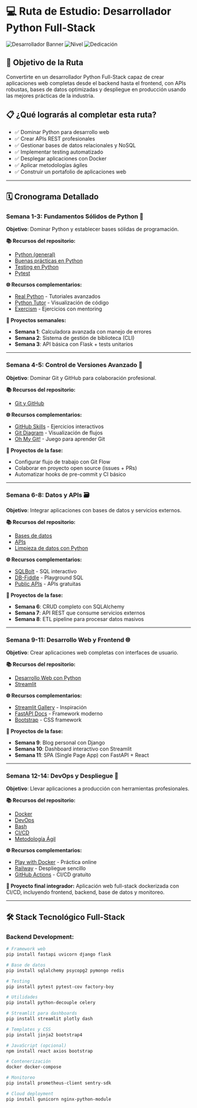 # 💻 Ruta de Estudio: Desarrollador Python Full-Stack

![Desarrollador Banner](https://img.shields.io/badge/Duración-10--14%20semanas-blue) ![Nivel](https://img.shields.io/badge/Nivel-Principiante%20a%20Avanzado-green) ![Dedicación](https://img.shields.io/badge/Dedicación-12--18h%2Fsemana-orange)

## 🎯 Objetivo de la Ruta

Convertirte en un desarrollador Python Full-Stack capaz de crear aplicaciones web completas desde el backend hasta el frontend, con APIs robustas, bases de datos optimizadas y despliegue en producción usando las mejores prácticas de la industria.

## 📋 ¿Qué lograrás al completar esta ruta?

- ✅ Dominar Python para desarrollo web
- ✅ Crear APIs REST profesionales
- ✅ Gestionar bases de datos relacionales y NoSQL
- ✅ Implementar testing automatizado
- ✅ Desplegar aplicaciones con Docker
- ✅ Aplicar metodologías ágiles
- ✅ Construir un portafolio de aplicaciones web

---

## 🗓️ Cronograma Detallado

### **Semana 1-3: Fundamentos Sólidos de Python** 🐍

**Objetivo**: Dominar Python y establecer bases sólidas de programación.

**📚 Recursos del repositorio:**
- [Python (general)](../1_Fundamentos/Python.pdf)
- [Buenas prácticas en Python](../1_Fundamentos/Buenas_practicas_Python.pdf)
- [Testing en Python](../1_Fundamentos/Testing_en_Python.pdf)
- [Pytest](../1_Fundamentos/Pytest.pdf)

**🌐 Recursos complementarios:**
- [Real Python](https://realpython.com) - Tutoriales avanzados
- [Python Tutor](https://pythontutor.com/) - Visualización de código
- [Exercism](https://exercism.org/) - Ejercicios con mentoring

**🎯 Proyectos semanales:**
- **Semana 1**: Calculadora avanzada con manejo de errores
- **Semana 2**: Sistema de gestión de biblioteca (CLI)
- **Semana 3**: API básica con Flask + tests unitarios

---

### **Semana 4-5: Control de Versiones Avanzado** 🔄

**Objetivo**: Dominar Git y GitHub para colaboración profesional.

**📚 Recursos del repositorio:**
- [Git y GitHub](../1_Fundamentos/Git_y_GitHub.pdf)

**🌐 Recursos complementarios:**
- [GitHub Skills](https://skills.github.com/) - Ejercicios interactivos
- [Git Diagram](https://gitdiagram.com) - Visualización de flujos
- [Oh My Git!](https://ohmygit.org/) - Juego para aprender Git

**🎯 Proyectos de la fase:**
- Configurar flujo de trabajo con Git Flow
- Colaborar en proyecto open source (issues + PRs)
- Automatizar hooks de pre-commit y CI básico

---

### **Semana 6-8: Datos y APIs** 🗃️

**Objetivo**: Integrar aplicaciones con bases de datos y servicios externos.

**📚 Recursos del repositorio:**
- [Bases de datos](../2_Gestion_Datos/Bases_de_datos.pdf)
- [APIs](../2_Gestion_Datos/APIs.pdf)
- [Limpieza de datos con Python](../2_Gestion_Datos/Limpieza_datos_Python.pdf)

**🌐 Recursos complementarios:**
- [SQLBolt](https://sqlbolt.com/) - SQL interactivo
- [DB-Fiddle](https://www.db-fiddle.com/) - Playground SQL
- [Public APIs](https://github.com/public-apis/public-apis) - APIs gratuitas

**🎯 Proyectos de la fase:**
- **Semana 6**: CRUD completo con SQLAlchemy
- **Semana 7**: API REST que consume servicios externos
- **Semana 8**: ETL pipeline para procesar datos masivos

---

### **Semana 9-11: Desarrollo Web y Frontend** 🌐

**Objetivo**: Crear aplicaciones web completas con interfaces de usuario.

**📚 Recursos del repositorio:**
- [Desarrollo Web con Python](../6_Desarrollo/Desarrollo_Web.pdf)
- [Streamlit](../6_Desarrollo/Streamlit.pdf)

**🌐 Recursos complementarios:**
- [Streamlit Gallery](https://streamlit.io/gallery) - Inspiración
- [FastAPI Docs](https://fastapi.tiangolo.com/) - Framework moderno
- [Bootstrap](https://getbootstrap.com/) - CSS framework

**🎯 Proyectos de la fase:**
- **Semana 9**: Blog personal con Django
- **Semana 10**: Dashboard interactivo con Streamlit
- **Semana 11**: SPA (Single Page App) con FastAPI + React

---

### **Semana 12-14: DevOps y Despliegue** 🚀

**Objetivo**: Llevar aplicaciones a producción con herramientas profesionales.

**📚 Recursos del repositorio:**
- [Docker](../6_Desarrollo/Docker.pdf)
- [DevOps](../6_Desarrollo/DevOps.pdf)
- [Bash](../6_Desarrollo/Bash.pdf)
- [CI/CD](../6_Desarrollo/CICD.pdf)
- [Metodología Ágil](../7_Carrera/Metodologia_Agil.pdf)

**🌐 Recursos complementarios:**
- [Play with Docker](https://labs.play-with-docker.com/) - Práctica online
- [Railway](https://railway.com) - Despliegue sencillo
- [GitHub Actions](https://github.com/features/actions) - CI/CD gratuito

**🎯 Proyecto final integrador:**
Aplicación web full-stack dockerizada con CI/CD, incluyendo frontend, backend, base de datos y monitoreo.

---

## 🛠️ Stack Tecnológico Full-Stack

### Backend Development:
```bash
# Framework web
pip install fastapi uvicorn django flask

# Base de datos
pip install sqlalchemy psycopg2 pymongo redis

# Testing
pip install pytest pytest-cov factory-boy

# Utilidades
pip install python-decouple celery

# Streamlit para dashboards
pip install streamlit plotly dash

# Templates y CSS
pip install jinja2 bootstrap4

# JavaScript (opcional)
npm install react axios bootstrap

# Contenerización
docker docker-compose

# Monitoreo
pip install prometheus-client sentry-sdk

# Cloud deployment
pip install gunicorn nginx-python-module